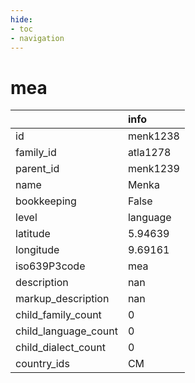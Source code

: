 ```yaml
---
hide:
- toc
- navigation
---
```

# mea
|                      | info     |
|:---------------------|:---------|
| id                   | menk1238 |
| family_id            | atla1278 |
| parent_id            | menk1239 |
| name                 | Menka    |
| bookkeeping          | False    |
| level                | language |
| latitude             | 5.94639  |
| longitude            | 9.69161  |
| iso639P3code         | mea      |
| description          | nan      |
| markup_description   | nan      |
| child_family_count   | 0        |
| child_language_count | 0        |
| child_dialect_count  | 0        |
| country_ids          | CM       |